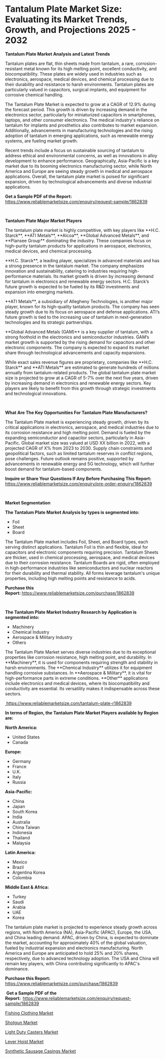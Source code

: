 <p><h1>Tantalum Plate Market Size: Evaluating its Market Trends, Growth, and Projections 2025 - 2032</h1></p><p><strong>Tantalum Plate Market Analysis and Latest Trends</strong></p>
<p><p>Tantalum plates are flat, thin sheets made from tantalum, a rare, corrosion-resistant metal known for its high melting point, excellent conductivity, and biocompatibility. These plates are widely used in industries such as electronics, aerospace, medical devices, and chemical processing due to their durability and resistance to harsh environments. Tantalum plates are particularly valued in capacitors, surgical implants, and equipment for corrosive chemical handling.</p><p>The Tantalum Plate Market is expected to grow at a CAGR of 12.9% during the forecast period. This growth is driven by increasing demand in the electronics sector, particularly for miniaturized capacitors in smartphones, laptops, and other consumer electronics. The medical industry's reliance on tantalum for implants and prosthetics also contributes to market expansion. Additionally, advancements in manufacturing technologies and the rising adoption of tantalum in emerging applications, such as renewable energy systems, are fueling market growth.</p><p>Recent trends include a focus on sustainable sourcing of tantalum to address ethical and environmental concerns, as well as innovations in alloy development to enhance performance. Geographically, Asia-Pacific is a key market due to its booming electronics manufacturing sector, while North America and Europe are seeing steady growth in medical and aerospace applications. Overall, the tantalum plate market is poised for significant expansion, driven by technological advancements and diverse industrial applications.</p></p>
<p><strong>Get a Sample PDF of the Report:&nbsp;</strong> <a href="https://www.reliablemarketsize.com/enquiry/request-sample/1862839?utm_campaign=1901&utm_medium=2&utm_source=Github&utm_content=ia&utm_term=24012025&utm_id=tantalum-plate">https://www.reliablemarketsize.com/enquiry/request-sample/1862839</a></p>
<p>&nbsp;</p>
<p><strong>Tantalum Plate Major Market Players</strong></p>
<p><p>The tantalum plate market is highly competitive, with key players like **H.C. Starck**, **ATI Metals**, **Alcoa**, **Global Advanced Metals**, and **Plansee Group** dominating the industry. These companies focus on high-purity tantalum products for applications in aerospace, electronics, medical devices, and chemical processing.</p><p>**H.C. Starck**, a leading player, specializes in advanced materials and has a strong presence in the tantalum market. The company emphasizes innovation and sustainability, catering to industries requiring high-performance materials. Its market growth is driven by increasing demand for tantalum in electronics and renewable energy sectors. H.C. Starck’s future growth is expected to be fueled by its R&D investments and expansion into emerging markets.</p><p>**ATI Metals**, a subsidiary of Allegheny Technologies, is another major player, known for its high-quality tantalum products. The company has seen steady growth due to its focus on aerospace and defense applications. ATI’s future growth is tied to the increasing use of tantalum in next-generation technologies and its strategic partnerships.</p><p>**Global Advanced Metals (GAM)** is a key supplier of tantalum, with a strong foothold in the electronics and semiconductor industries. GAM’s market growth is supported by the rising demand for capacitors and other electronic components. The company is expected to expand its market share through technological advancements and capacity expansions.</p><p>While exact sales revenue figures are proprietary, companies like **H.C. Starck** and **ATI Metals** are estimated to generate hundreds of millions annually from tantalum-related products. The global tantalum plate market size is projected to grow at a CAGR of 5-7% over the next five years, driven by increasing demand in electronics and renewable energy sectors. Key players are likely to benefit from this growth through strategic investments and technological innovations.</p></p>
<p>&nbsp;</p>
<p><strong>What Are The Key Opportunities For Tantalum Plate Manufacturers?</strong></p>
<p><p>The Tantalum Plate market is experiencing steady growth, driven by its critical applications in electronics, aerospace, and medical industries due to its corrosion resistance and high melting point. Demand is fueled by the expanding semiconductor and capacitor sectors, particularly in Asia-Pacific. Global market size was valued at USD XX billion in 2022, with a projected CAGR of X% from 2023 to 2030. Supply chain constraints and geopolitical factors, such as limited tantalum reserves in conflict regions, pose challenges. Future outlook remains positive, supported by advancements in renewable energy and 5G technology, which will further boost demand for tantalum-based components.</p></p>
<p><strong>Inquire or Share Your Questions If Any Before Purchasing This Report:</strong> <a href="https://www.reliablemarketsize.com/enquiry/pre-order-enquiry/1862839?utm_campaign=1901&utm_medium=2&utm_source=Github&utm_content=ia&utm_term=24012025&utm_id=tantalum-plate">https://www.reliablemarketsize.com/enquiry/pre-order-enquiry/1862839</a></p>
<p>&nbsp;</p>
<p><strong>Market Segmentation</strong></p>
<p><strong>The Tantalum Plate Market Analysis by types is segmented into:</strong></p>
<p><ul><li>Foil</li><li>Sheet</li><li>Board</li></ul></p>
<p><p>The Tantalum Plate market includes Foil, Sheet, and Board types, each serving distinct applications. Tantalum Foil is thin and flexible, ideal for capacitors and electronic components requiring precision. Tantalum Sheets are thicker, used in chemical processing, aerospace, and medical devices due to their corrosion resistance. Tantalum Boards are rigid, often employed in high-performance industries like semiconductors and nuclear reactors for their durability and thermal stability. All forms leverage tantalum's unique properties, including high melting points and resistance to acids.</p></p>
<p><strong>Purchase this Report:&nbsp;</strong><a href="https://www.reliablemarketsize.com/purchase/1862839?utm_campaign=1901&utm_medium=2&utm_source=Github&utm_content=ia&utm_term=24012025&utm_id=tantalum-plate">https://www.reliablemarketsize.com/purchase/1862839</a></p>
<p>&nbsp;</p>
<p><strong>The Tantalum Plate Market Industry Research by Application is segmented into:</strong></p>
<p><ul><li>Machinery</li><li>Chemical Industry</li><li>Aerospace & Military Industry</li><li>Others</li></ul></p>
<p><p>The Tantalum Plate Market serves diverse industries due to its exceptional properties like corrosion resistance, high melting point, and durability. In **Machinery**, it is used for components requiring strength and stability in harsh environments. The **Chemical Industry** utilizes it for equipment handling corrosive substances. In **Aerospace & Military**, it is vital for high-performance parts in extreme conditions. **Other** applications include electronics and medical devices, where its biocompatibility and conductivity are essential. Its versatility makes it indispensable across these sectors.</p></p>
<p><a href="https://www.reliablemarketsize.com/tantalum-plate-r1862839?utm_campaign=1901&utm_medium=2&utm_source=Github&utm_content=ia&utm_term=24012025&utm_id=tantalum-plate">&nbsp;https://www.reliablemarketsize.com/tantalum-plate-r1862839</a></p>
<p><strong>In terms of Region, the Tantalum Plate Market Players available by Region are:</strong></p>
<p>
    <p> <strong> North America: </strong>
        <ul>
            <li>United States</li>
            <li>Canada</li>
        </ul>
        </p> 
    <p> <strong> Europe: </strong>
        <ul>
            <li>Germany</li>
            <li>France</li>
            <li>U.K.</li>
            <li>Italy</li>
            <li>Russia</li>
        </ul>
        </p> 
    <p> <strong> Asia-Pacific: </strong>
        <ul>
            <li>China</li>
            <li>Japan</li>
            <li>South Korea</li>
            <li>India</li>
            <li>Australia</li>
            <li>China Taiwan</li>
            <li>Indonesia</li>
            <li>Thailand</li>
            <li>Malaysia</li>
        </ul>
        </p> 
    <p> <strong> Latin America: </strong>
        <ul>
            <li>Mexico</li>
            <li>Brazil</li>
            <li>Argentina Korea</li>
            <li>Colombia</li>
        </ul>
        </p> 
    <p> <strong> Middle East & Africa: </strong>
        <ul>
            <li>Turkey</li>
            <li>Saudi</li>
            <li>Arabia</li>
            <li>UAE</li>
            <li>Korea</li>
        </ul>
    </p>
    </p>
<p><p>The tantalum plate market is projected to experience steady growth across regions, with North America (NA), Asia-Pacific (APAC), Europe, the USA, and China leading demand. APAC, driven by China, is expected to dominate the market, accounting for approximately 40% of the global valuation, fueled by industrial expansion and electronics manufacturing. North America and Europe are anticipated to hold 25% and 20% shares, respectively, due to advanced technology adoption. The USA and China will remain key players, with China contributing significantly to APAC's dominance.</p></p>
<p><strong>Purchase this Report: </strong><a href="https://www.reliablemarketsize.com/purchase/1862839?utm_campaign=1901&utm_medium=2&utm_source=Github&utm_content=ia&utm_term=24012025&utm_id=tantalum-plate">https://www.reliablemarketsize.com/purchase/1862839</a></p>
<p>&nbsp;<strong>Get a Sample PDF of the Report:&nbsp;&nbsp;</strong><a href="https://www.reliablemarketsize.com/enquiry/request-sample/1862839?utm_campaign=1901&utm_medium=2&utm_source=Github&utm_content=ia&utm_term=24012025&utm_id=tantalum-plate">https://www.reliablemarketsize.com/enquiry/request-sample/1862839</a></p>
<p><strong></strong></p>
<p><p><a href="https://www.linkedin.com/pulse/success-formula-growing-fishing-clothing-market-analysispromising-bcsuf?utm_campaign=1901&utm_medium=2&utm_source=Github&utm_content=ia&utm_term=24012025&utm_id=tantalum-plate">Fishing Clothing Market</a></p><p><a href="https://www.linkedin.com/pulse/shotgun-market-global-regional-analysis-focus-end-user-2x2kf?utm_campaign=1901&utm_medium=2&utm_source=Github&utm_content=ia&utm_term=24012025&utm_id=tantalum-plate">Shotgun Market</a></p><p><a href="https://www.linkedin.com/pulse/growth-forecast-revenue-outlook-light-duty-casters-nfxdc?utm_campaign=1901&utm_medium=2&utm_source=Github&utm_content=ia&utm_term=24012025&utm_id=tantalum-plate">Light Duty Casters Market</a></p><p><a href="https://www.linkedin.com/pulse/lever-hoist-market-taking-off-growth-factors-projected-8-wkx1f?utm_campaign=1901&utm_medium=2&utm_source=Github&utm_content=ia&utm_term=24012025&utm_id=tantalum-plate">Lever Hoist Market</a></p><p><a href="https://www.linkedin.com/pulse/synthetic-sausage-casings-market-analysis-post-pandemic-32pwc?utm_campaign=1901&utm_medium=2&utm_source=Github&utm_content=ia&utm_term=24012025&utm_id=tantalum-plate">Synthetic Sausage Casings Market</a></p></p>